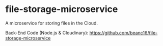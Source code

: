 # file-storage-microservice

A microservice for storing files in the Cloud.

<!--
API Documentation:
[//]: # https://file-storage-microservice-api.herokuapp.com/api-docs
-->

Back-End Code (Node.js & Cloudinary):
https://github.com/beanc16/file-storage-microservice

